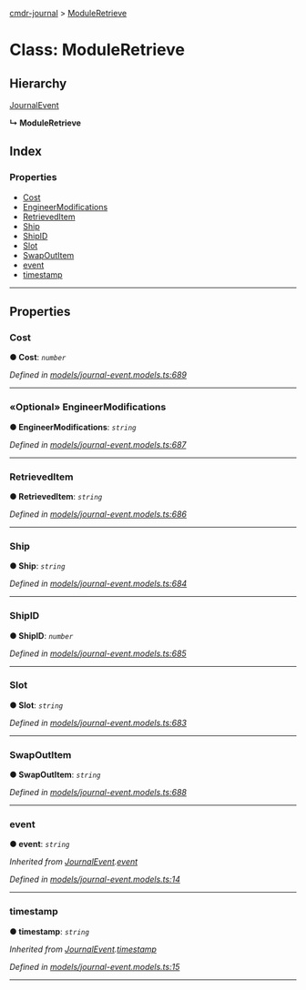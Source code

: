 [cmdr-journal](../README.md) > [ModuleRetrieve](../classes/moduleretrieve.md)



# Class: ModuleRetrieve

## Hierarchy


 [JournalEvent](journalevent.md)

**↳ ModuleRetrieve**







## Index

### Properties

* [Cost](moduleretrieve.md#cost)
* [EngineerModifications](moduleretrieve.md#engineermodifications)
* [RetrievedItem](moduleretrieve.md#retrieveditem)
* [Ship](moduleretrieve.md#ship)
* [ShipID](moduleretrieve.md#shipid)
* [Slot](moduleretrieve.md#slot)
* [SwapOutItem](moduleretrieve.md#swapoutitem)
* [event](moduleretrieve.md#event)
* [timestamp](moduleretrieve.md#timestamp)



---
## Properties
<a id="cost"></a>

###  Cost

**●  Cost**:  *`number`* 

*Defined in [models/journal-event.models.ts:689](https://github.com/chrisbruford/cmdr-journal/blob/0588b1f/src/models/journal-event.models.ts#L689)*





___

<a id="engineermodifications"></a>

### «Optional» EngineerModifications

**●  EngineerModifications**:  *`string`* 

*Defined in [models/journal-event.models.ts:687](https://github.com/chrisbruford/cmdr-journal/blob/0588b1f/src/models/journal-event.models.ts#L687)*





___

<a id="retrieveditem"></a>

###  RetrievedItem

**●  RetrievedItem**:  *`string`* 

*Defined in [models/journal-event.models.ts:686](https://github.com/chrisbruford/cmdr-journal/blob/0588b1f/src/models/journal-event.models.ts#L686)*





___

<a id="ship"></a>

###  Ship

**●  Ship**:  *`string`* 

*Defined in [models/journal-event.models.ts:684](https://github.com/chrisbruford/cmdr-journal/blob/0588b1f/src/models/journal-event.models.ts#L684)*





___

<a id="shipid"></a>

###  ShipID

**●  ShipID**:  *`number`* 

*Defined in [models/journal-event.models.ts:685](https://github.com/chrisbruford/cmdr-journal/blob/0588b1f/src/models/journal-event.models.ts#L685)*





___

<a id="slot"></a>

###  Slot

**●  Slot**:  *`string`* 

*Defined in [models/journal-event.models.ts:683](https://github.com/chrisbruford/cmdr-journal/blob/0588b1f/src/models/journal-event.models.ts#L683)*





___

<a id="swapoutitem"></a>

###  SwapOutItem

**●  SwapOutItem**:  *`string`* 

*Defined in [models/journal-event.models.ts:688](https://github.com/chrisbruford/cmdr-journal/blob/0588b1f/src/models/journal-event.models.ts#L688)*





___

<a id="event"></a>

###  event

**●  event**:  *`string`* 

*Inherited from [JournalEvent](journalevent.md).[event](journalevent.md#event)*

*Defined in [models/journal-event.models.ts:14](https://github.com/chrisbruford/cmdr-journal/blob/0588b1f/src/models/journal-event.models.ts#L14)*





___

<a id="timestamp"></a>

###  timestamp

**●  timestamp**:  *`string`* 

*Inherited from [JournalEvent](journalevent.md).[timestamp](journalevent.md#timestamp)*

*Defined in [models/journal-event.models.ts:15](https://github.com/chrisbruford/cmdr-journal/blob/0588b1f/src/models/journal-event.models.ts#L15)*





___



